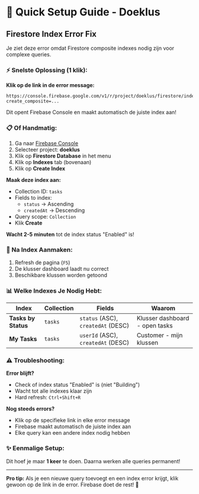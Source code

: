 # 🚀 Quick Setup Guide - Doeklus

## Firestore Index Error Fix

Je ziet deze error omdat Firestore composite indexes nodig zijn voor complexe queries.

### ⚡ Snelste Oplossing (1 klik):

**Klik op de link in de error message:**
```
https://console.firebase.google.com/v1/r/project/doeklus/firestore/indexes?create_composite=...
```

Dit opent Firebase Console en maakt automatisch de juiste index aan!

### 📋 Of Handmatig:

1. Ga naar [Firebase Console](https://console.firebase.google.com/)
2. Selecteer project: **doeklus**
3. Klik op **Firestore Database** in het menu
4. Klik op **Indexes** tab (bovenaan)
5. Klik op **Create Index**

**Maak deze index aan:**
- Collection ID: `tasks`
- Fields to index:
  - `status` → Ascending
  - `createdAt` → Descending
- Query scope: `Collection`
- Klik **Create**

**Wacht 2-5 minuten** tot de index status "Enabled" is!

### 🔄 Na Index Aanmaken:

1. Refresh de pagina (`F5`)
2. De klusser dashboard laadt nu correct
3. Beschikbare klussen worden getoond

### 📊 Welke Indexes Je Nodig Hebt:

| Index | Collection | Fields | Waarom |
|-------|-----------|---------|--------|
| **Tasks by Status** | `tasks` | `status` (ASC), `createdAt` (DESC) | Klusser dashboard - open tasks |
| **My Tasks** | `tasks` | `userId` (ASC), `createdAt` (DESC) | Customer - mijn klussen |

### ⚠️ Troubleshooting:

**Error blijft?**
- Check of index status "Enabled" is (niet "Building")
- Wacht tot alle indexes klaar zijn
- Hard refresh: `Ctrl+Shift+R`

**Nog steeds errors?**
- Klik op de specifieke link in elke error message
- Firebase maakt automatisch de juiste index aan
- Elke query kan een andere index nodig hebben

### ✨ Eenmalige Setup:

Dit hoef je maar **1 keer** te doen. Daarna werken alle queries permanent!

---

**Pro tip:** Als je een nieuwe query toevoegt en een index error krijgt, klik gewoon op de link in de error. Firebase doet de rest! 🎯

